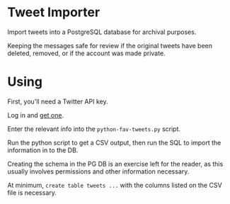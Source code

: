 # Tweet Importer

Import tweets into a PostgreSQL database for archival purposes.

Keeping the messages safe for review if the original tweets have been
deleted, removed, or if the account was made private.


# Using

First, you'll need a Twitter API key.

Log in and [get one](https://developer.twitter.com/en).

Enter the relevant info into the `python-fav-tweets.py` script.

Run the python script to get a CSV output, then run the SQL to import
the information in to the DB.

Creating the schema in the PG DB is an exercise left for the reader,
as this usually involves permissions and other information necessary.

At minimum, `create table tweets ...` with the columns listed on the CSV
file is necessary.
